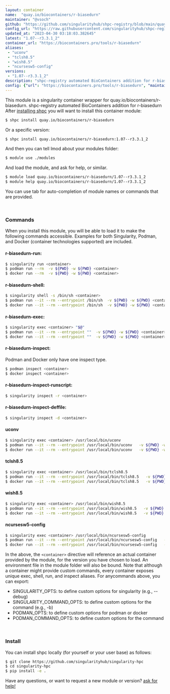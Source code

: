 ```yaml
---
layout: container
name:  "quay.io/biocontainers/r-biasedurn"
maintainer: "@vsoch"
github: "https://github.com/singularityhub/shpc-registry/blob/main/quay.io/biocontainers/r-biasedurn/container.yaml"
config_url: "https://raw.githubusercontent.com/singularityhub/shpc-registry/main/quay.io/biocontainers/r-biasedurn/container.yaml"
updated_at: "2023-04-30 03:18:03.382645"
latest: "1.07--r3.3.1_2"
container_url: "https://biocontainers.pro/tools/r-biasedurn"
aliases:
 - "uconv"
 - "tclsh8.5"
 - "wish8.5"
 - "ncursesw5-config"
versions:
 - "1.07--r3.3.1_2"
description: "shpc-registry automated BioContainers addition for r-biasedurn"
config: {"url": "https://biocontainers.pro/tools/r-biasedurn", "maintainer": "@vsoch", "description": "shpc-registry automated BioContainers addition for r-biasedurn", "latest": {"1.07--r3.3.1_2": "sha256:68fc6e6164fef6541c44861aa5b6697e29bbaf8e1e763e8c6e4b3981f35f25a1"}, "tags": {"1.07--r3.3.1_2": "sha256:68fc6e6164fef6541c44861aa5b6697e29bbaf8e1e763e8c6e4b3981f35f25a1"}, "docker": "quay.io/biocontainers/r-biasedurn", "aliases": {"uconv": "/usr/local/bin/uconv", "tclsh8.5": "/usr/local/bin/tclsh8.5", "wish8.5": "/usr/local/bin/wish8.5", "ncursesw5-config": "/usr/local/bin/ncursesw5-config"}}
---
```


This module is a singularity container wrapper for quay.io/biocontainers/r-biasedurn.
shpc-registry automated BioContainers addition for r-biasedurn
After [installing shpc](#install) you will want to install this container module:


```bash
$ shpc install quay.io/biocontainers/r-biasedurn
```

Or a specific version:

```bash
$ shpc install quay.io/biocontainers/r-biasedurn:1.07--r3.3.1_2
```

And then you can tell lmod about your modules folder:

```bash
$ module use ./modules
```

And load the module, and ask for help, or similar.

```bash
$ module load quay.io/biocontainers/r-biasedurn/1.07--r3.3.1_2
$ module help quay.io/biocontainers/r-biasedurn/1.07--r3.3.1_2
```

You can use tab for auto-completion of module names or commands that are provided.

<br>

### Commands

When you install this module, you will be able to load it to make the following commands accessible.
Examples for both Singularity, Podman, and Docker (container technologies supported) are included.

#### r-biasedurn-run:

```bash
$ singularity run <container>
$ podman run --rm  -v ${PWD} -w ${PWD} <container>
$ docker run --rm  -v ${PWD} -w ${PWD} <container>
```

#### r-biasedurn-shell:

```bash
$ singularity shell -s /bin/sh <container>
$ podman run --it --rm --entrypoint /bin/sh  -v ${PWD} -w ${PWD} <container>
$ docker run --it --rm --entrypoint /bin/sh  -v ${PWD} -w ${PWD} <container>
```

#### r-biasedurn-exec:

```bash
$ singularity exec <container> "$@"
$ podman run --it --rm --entrypoint ""  -v ${PWD} -w ${PWD} <container> "$@"
$ docker run --it --rm --entrypoint ""  -v ${PWD} -w ${PWD} <container> "$@"
```

#### r-biasedurn-inspect:

Podman and Docker only have one inspect type.

```bash
$ podman inspect <container>
$ docker inspect <container>
```

#### r-biasedurn-inspect-runscript:

```bash
$ singularity inspect -r <container>
```

#### r-biasedurn-inspect-deffile:

```bash
$ singularity inspect -d <container>
```


#### uconv

```bash
$ singularity exec <container> /usr/local/bin/uconv
$ podman run --it --rm --entrypoint /usr/local/bin/uconv   -v ${PWD} -w ${PWD} <container> -c " $@"
$ docker run --it --rm --entrypoint /usr/local/bin/uconv   -v ${PWD} -w ${PWD} <container> -c " $@"
```


#### tclsh8.5

```bash
$ singularity exec <container> /usr/local/bin/tclsh8.5
$ podman run --it --rm --entrypoint /usr/local/bin/tclsh8.5   -v ${PWD} -w ${PWD} <container> -c " $@"
$ docker run --it --rm --entrypoint /usr/local/bin/tclsh8.5   -v ${PWD} -w ${PWD} <container> -c " $@"
```


#### wish8.5

```bash
$ singularity exec <container> /usr/local/bin/wish8.5
$ podman run --it --rm --entrypoint /usr/local/bin/wish8.5   -v ${PWD} -w ${PWD} <container> -c " $@"
$ docker run --it --rm --entrypoint /usr/local/bin/wish8.5   -v ${PWD} -w ${PWD} <container> -c " $@"
```


#### ncursesw5-config

```bash
$ singularity exec <container> /usr/local/bin/ncursesw5-config
$ podman run --it --rm --entrypoint /usr/local/bin/ncursesw5-config   -v ${PWD} -w ${PWD} <container> -c " $@"
$ docker run --it --rm --entrypoint /usr/local/bin/ncursesw5-config   -v ${PWD} -w ${PWD} <container> -c " $@"
```



In the above, the `<container>` directive will reference an actual container provided
by the module, for the version you have chosen to load. An environment file in the
module folder will also be bound. Note that although a container
might provide custom commands, every container exposes unique exec, shell, run, and
inspect aliases. For anycommands above, you can export:

 - SINGULARITY_OPTS: to define custom options for singularity (e.g., --debug)
 - SINGULARITY_COMMAND_OPTS: to define custom options for the command (e.g., -b)
 - PODMAN_OPTS: to define custom options for podman or docker
 - PODMAN_COMMAND_OPTS: to define custom options for the command

<br>

### Install

You can install shpc locally (for yourself or your user base) as follows:

```bash
$ git clone https://github.com/singularityhub/singularity-hpc
$ cd singularity-hpc
$ pip install -e .
```

Have any questions, or want to request a new module or version? [ask for help!](https://github.com/singularityhub/singularity-hpc/issues)